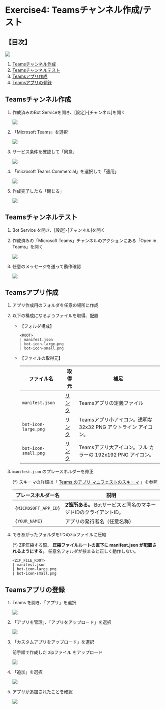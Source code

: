 # Exercise4: Teamsチャンネル作成/テスト

## 【目次】

![](images/e06-0000-teams.png)

1. [Teamsチャンネル作成](#teamsチャンネル作成)
1. [Teamsチャンネルテスト](#teamsチャンネルテスト)
1. [Teamsアプリ作成](#teamsアプリ作成)
1. [Teamsアプリの登録](#teamsアプリの登録)

## Teamsチャンネル作成

1. 作成済みのBot Serviceを開き、[設定]-[チャンネル]を開く

    ![](images/e06-0101-teams.png)

1. 「Microsoft Teams」を選択

    ![](images/e06-0102-teams.png)

1. サービス条件を確認して「同意」

    ![](images/e06-0103-teams.png)

1. 「microsoft Teams Commercial」を選択して「適用」

    ![](images/e06-0104-teams.png)

1. 作成完了したら「閉じる」

    ![](images/e06-0105-teams.png)


## Teamsチャンネルテスト

1. Bot Service を開き、[設定]-[チャンネル]を開く

1. 作成済みの「Microsoft Teams」チャンネルのアクションにある「Open in Teams」を開く

    ![](images/e06-0201-teams.png)

1. 任意のメッセージを送って動作確認

    ![](images/e06-0202-teams.png)


## Teamsアプリ作成

1. アプリ作成用のフォルダを任意の場所に作成

1. 以下の構成になるようファイルを取得、配置

    * 【フォルダ構成】

        ```
        <ROOT>
        | manifest.json
        | bot-icon-large.png
        | bot-icon-small.png
        ```

    * 【ファイルの取得元】

        | ファイル名 | 取得元 | 補足 |
        |---|---|---|
        | `manifest.json` | [リンク](https://raw.githubusercontent.com/akinaritsugo/handson-aoai-chatbot/main/recources/teams-app-pkg/manifest.json) | Teamsアプリの定義ファイル |
        | `bot-icon-large.png` | [リンク](https://raw.githubusercontent.com/akinaritsugo/handson-aoai-chatbot/main/recources/teams-app-pkg/bot-icon-large.png) | Teamsアプリ小アイコン。透明な 32x32 PNG アウトライン アイコン。 |
        | `bot-icon-small.png` | [リンク](https://raw.githubusercontent.com/akinaritsugo/handson-aoai-chatbot/main/recources/teams-app-pkg/bot-icon-small.png) | Teamsアプリ大アイコン。フル カラーの 192x192 PNG アイコン。 |

1. `manifest.json` のプレースホルダーを修正

    (*) スキーマの詳細は「 [Teams のアプリ マニフェストのスキーマ](https://learn.microsoft.com/microsoftteams/platform/resources/schema/manifest-schema) 」を参照

    | プレースホルダー名 | 説明 |
    |---|---|
    | `{MICROSOFT_APP_ID}` | **2箇所ある。** Botサービスと同名のマネージドIDのクライアントID。 |
    | `{YOUR_NAME}` | アプリの発行者名（任意名称） |

1. できあがったフォルダを1つのzipファイルに圧縮

    (*) ZIP圧縮する際、 **圧縮ファイルルートの直下に manifest.json が配置されるようにする。** 
    任意名フォルダが挟まると正しく動作しない。

    ```
    <ZIP_FILE_ROOT>
    | manifest.json
    | bot-icon-large.png
    | bot-icon-small.png
    ```

## Teamsアプリの登録

1. Teams を開き、「アプリ」を選択

    ![](images/e06-0301-teams.png)

1. 「アプリを管理」、「アプリをアップロード」を選択

    ![](images/e06-0302-teams.png)

1. 「カスタムアプリをアップロード」を選択

    前手順で作成した zipファイル をアップロード

    ![](images/e06-0303-teams.png)

1. 「追加」を選択

    ![](images/e06-0304-teams.png)

1. アプリが追加されたことを確認

    ![](images/e06-0305-teams.png)




